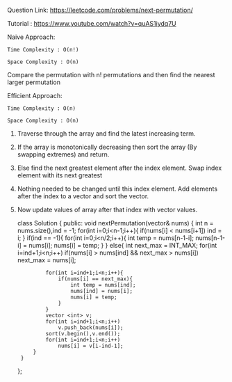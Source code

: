 Question Link: https://leetcode.com/problems/next-permutation/

Tutorial : https://www.youtube.com/watch?v=quAS1iydq7U

Naive Approach:

    Time Complexity : O(n!)

    Space Complexity : O(n)

Compare the permutation with n! permutations and then find the nearest larger permutation


Efficient Approach:

    Time Complexity : O(n)

    Space Complexity : O(n)

1. Traverse through the array and find the latest increasing term.

2. If the array is monotonically decreasing then sort the array (By swapping extremes) and return.

3. Else find the next greatest element after the index element. Swap index element with its next greatest

4. Nothing needed to be changed until this index element. Add elements after the index to a vector and sort the vector.

5. Now update values of array after that index with vector values.

    class Solution {
    public:
        void nextPermutation(vector<int>& nums) {
            int n = nums.size(),ind = -1;
            for(int i=0;i<n-1;i++){
                if(nums[i] < nums[i+1])
                    ind = i;
            }
            if(ind == -1){
                for(int i=0;i<n/2;i++){
                    int temp = nums[n-1-i];
                    nums[n-1-i] = nums[i];
                    nums[i] = temp;
                }
            }
            else{
                int next_max = INT_MAX;
                for(int i=ind+1;i<n;i++)
                    if(nums[i] > nums[ind] && next_max > nums[i])
                        next_max = nums[i];

                for(int i=ind+1;i<n;i++){
                    if(nums[i] == next_max){
                        int temp = nums[ind];
                        nums[ind] = nums[i];
                        nums[i] = temp;
                    }
                }
                vector <int> v;
                for(int i=ind+1;i<n;i++)
                    v.push_back(nums[i]);
                sort(v.begin(),v.end());
                for(int i=ind+1;i<n;i++)
                    nums[i] = v[i-ind-1];
            }
        }  
    };